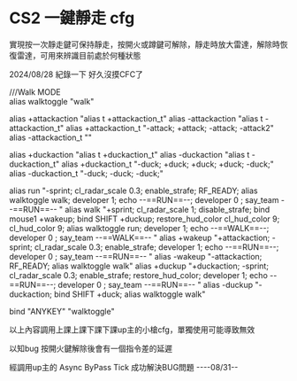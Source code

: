 # CS2 一鍵靜走 cfg

實現按一次靜走鍵可保持靜走，按開火或蹲鍵可解除，靜走時放大雷達，解除時恢復雷達，可用來辨識目前處於何種狀態

2024/08/28   紀錄一下 好久沒摸CFC了

///Walk MODE  
alias walktoggle "walk" 

alias +attackaction "alias t +attackaction_t"
alias -attackaction "alias t -attackaction_t"
alias +attackaction_t "-attack; +attack; -attack; -attack2"
alias -attackaction_t ""

alias +duckaction "alias t +duckaction_t"
alias -duckaction "alias t -duckaction_t"
alias +duckaction_t "-duck; +duck; +duck; +duck; -duck;"
alias -duckaction_t "-duck; -duck; -duck;"


alias run "-sprint; cl_radar_scale 0.3; enable_strafe; RF_READY; alias walktoggle walk; developer 1; echo --==RUN==--; developer 0 ; say_team --==RUN==-- "
alias walk "+sprint; cl_radar_scale 1; disable_strafe; bind mouse1 +wakeup; bind SHIFT +duckup; restore_hud_color cl_hud_color 9; cl_hud_color 9; alias walktoggle run; developer 1; echo --==WALK==--; developer 0 ; say_team --==WALK==-- "
alias +wakeup "+attackaction; -sprint; cl_radar_scale 0.3; enable_strafe; developer 1; echo --==RUN==--; developer 0 ; say_team --==RUN==-- "
alias -wakeup "-attackaction; RF_READY; alias walktoggle walk"
alias +duckup "+duckaction; -sprint; cl_radar_scale 0.3; enable_strafe; restore_hud_color; developer 1; echo --==RUN==--; developer 0 ; say_team --==RUN==-- "
alias -duckup "-duckaction; bind SHIFT +duck; alias walktoggle walk"

bind "ANYKEY" "walktoggle"



以上內容調用上課上課下課下課up主的小槍cfg，單獨使用可能導致無效

以知bug 按開火鍵解除後會有一個指令差的延遲

經調用up主的 Async ByPass Tick 成功解決BUG問題 ----08/31--

